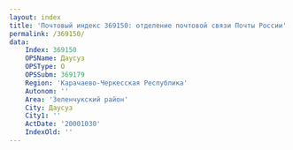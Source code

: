 ```yaml
---
layout: index
title: 'Почтовый индекс 369150: отделение почтовой связи Почты России'
permalink: /369150/
data:
    Index: 369150
    OPSName: Даусуз
    OPSType: О
    OPSSubm: 369179
    Region: 'Карачаево-Черкесская Республика'
    Autonom: ''
    Area: 'Зеленчукский район'
    City: Даусуз
    City1: ''
    ActDate: '20001030'
    IndexOld: ''
---
```


